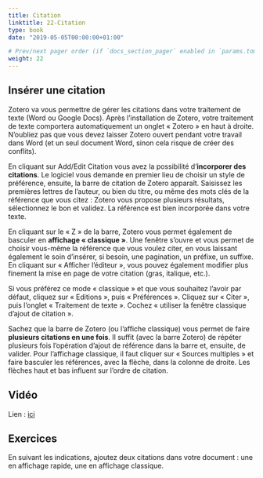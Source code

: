 ```yaml
---
title: Citation
linktitle: 22-Citation
type: book
date: "2019-05-05T00:00:00+01:00"

# Prev/next pager order (if `docs_section_pager` enabled in `params.toml`)
weight: 22
---
```


## Insérer une citation

Zotero va vous permettre de gérer les citations dans votre traitement de texte (Word ou Google Docs). Après l’installation de Zotero, votre traitement de texte comportera automatiquement un onglet « Zotero » en haut à droite. N’oubliez pas que vous devez laisser Zotero ouvert pendant votre travail dans Word (et un seul document Word, sinon cela risque de créer des conflits).

En cliquant sur Add/Edit Citation vous avez la possibilité d’**incorporer des citations**. Le logiciel vous demande en premier lieu de choisir un style de préférence, ensuite, la barre de citation de Zotero apparaît. Saisissez les premières lettres de l’auteur, ou bien du titre, ou même des mots clés de la référence que vous citez : Zotero vous propose plusieurs résultats, sélectionnez le bon et validez. La référence est bien incorporée dans votre texte.

En cliquant sur le « Z » de la barre, Zotero vous permet également de basculer en **affichage « classique »**. Une fenêtre s’ouvre et vous permet de choisir vous-même la référence que vous voulez citer, en vous laissant également le soin d’insérer, si besoin, une pagination, un préfixe, un suffixe. En cliquant sur « Afficher l’éditeur », vous pouvez également modifier plus finement la mise en page de votre citation (gras, italique, etc.).

Si vous préférez ce mode « classique » et que vous souhaitez l’avoir par défaut, cliquez sur « Editions », puis « Préférences ». Cliquez sur « Citer », puis l’onglet « Traitement de texte ». Cochez « utiliser la fenêtre classique d’ajout de citation ».

Sachez que la barre de Zotero (ou l’affiche classique) vous permet de faire **plusieurs citations en une fois**. Il suffit (avec la barre Zotero) de répéter plusieurs fois l’opération d’ajout de référence dans la barre et, ensuite, de valider. Pour l’affichage classique, il faut cliquer sur « Sources multiples » et faire basculer les références, avec la flèche, dans la colonne de droite. Les flèches haut et bas influent sur l’ordre de citation.

## Vidéo

Lien : [ici](http://g.recordit.co/hj3HfNelQC.gif)

## Exercices

En suivant les indications, ajoutez deux citations dans votre document : une en affichage rapide, une en affichage classique.
